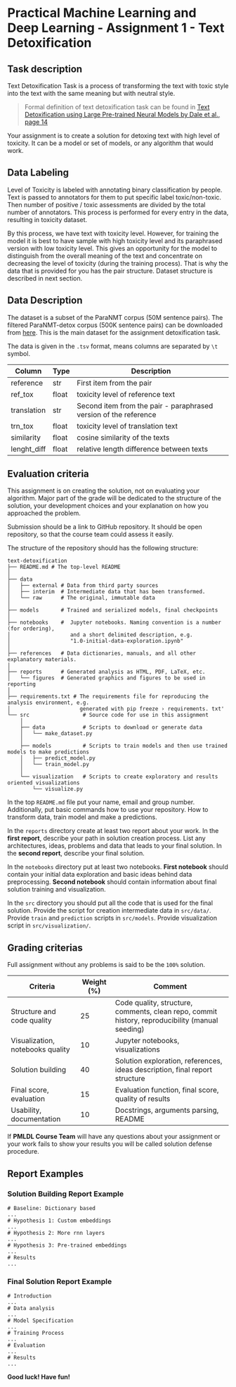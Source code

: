 # Practical Machine Learning and Deep Learning - Assignment 1 - Text Detoxification

## Task description

Text Detoxification Task is a process of transforming the text with toxic style into the text with the same meaning but with neutral style.

> Formal definition of text detoxification task can be found in [Text Detoxification using Large Pre-trained Neural Models by Dale et al., page 14](https://arxiv.org/abs/2109.08914)

Your assignment is to create a solution for detoxing text with high level of toxicity. It can be a model or set of models, or any algorithm that would work.

## Data Labeling

Level of Toxicity is labeled with annotating binary classification by people. Text is passed to annotators for them to put specific label toxic/non-toxic. Then number of positive / toxic assessments are divided by the total number of annotators. This process is performed for every entry in the data, resulting in toxicity dataset.

By this process, we have text with toxicity level. However, for training the model it is best to have sample with high toxicity level and its paraphrased version with low toxicity level. This gives an opportunity for the model to distinguish from the overall meaning of the text and concentrate on decreasing the level of toxicity (during the training process). That is why the data that is provided for you has the pair structure. Dataset structure is described in next section.

## Data Description

The dataset is a subset of the ParaNMT corpus (50M sentence pairs). The filtered ParaNMT-detox corpus (500K sentence pairs) can be downloaded from [here](https://github.com/skoltech-nlp/detox/releases/download/emnlp2021/filtered_paranmt.zip). This is the main dataset for the assignment detoxification task.

The data is given in the `.tsv` format, means columns are separated by `\t` symbol.

| Column      | Type  | Description                                                      |
| ----------- | ----- | ---------------------------------------------------------------- |
| reference   | str   | First item from the pair                                         |
| ref_tox     | float | toxicity level of reference text                                 |
| translation | str   | Second item from the pair - paraphrased version of the reference |
| trn_tox     | float | toxicity level of translation text                               |
| similarity  | float | cosine similarity of the texts                                   |
| lenght_diff | float | relative length difference between texts                         |

## Evaluation criteria

This assignment is on creating the solution, not on evaluating your algorithm. Major part of the grade will be dedicated to the structure of the solution, your development choices and your explanation on how you approached the problem.

Submission should be a link to GitHub repository. It should be open repository, so that the course team could assess it easily.

The structure of the repository should has the following structure:

```
text-detoxification
├── README.md # The top-level README
│
├── data
│   ├── external # Data from third party sources
│   ├── interim  # Intermediate data that has been transformed.
│   └── raw      # The original, immutable data
│
├── models       # Trained and serialized models, final checkpoints
│
├── notebooks    #  Jupyter notebooks. Naming convention is a number (for ordering),
│                   and a short delimited description, e.g.
│                   "1.0-initial-data-exploration.ipynb"
│
├── references   # Data dictionaries, manuals, and all other explanatory materials.
│
├── reports      # Generated analysis as HTML, PDF, LaTeX, etc.
│   └── figures  # Generated graphics and figures to be used in reporting
│
├── requirements.txt # The requirements file for reproducing the analysis environment, e.g.
│                      generated with pip freeze › requirements. txt'
└── src                 # Source code for use in this assignment
    │
    ├── data            # Scripts to download or generate data
    │   └── make_dataset.py
    │
    ├── models          # Scripts to train models and then use trained models to make predictions
    │   ├── predict_model.py
    │   └── train_model.py
    │
    └── visualization   # Scripts to create exploratory and results oriented visualizations
        └── visualize.py
```

In the top `README.md` file put your name, email and group number. Additionally, put basic commands how to use your repository. How to transform data, train model and make a predictions.

In the `reports` directory create at least two report about your work. In the **first report**, describe your path in solution creation process. List any architectures, ideas, problems and data that leads to your final solution. In the **second report**, describe your final solution.

In the `notebooks` directory put at least two notebooks. **First notebook** should contain your initial data exploration and basic ideas behind data preprocessing. **Second notebook** should contain information about final solution training and visualization.

In the `src` directory you should put all the code that is used for the final solution. Provide the script for creation intermediate data in `src/data/`. Provide `train` and `prediction` scripts in `src/models`. Provide visualization script in `src/visualization/`.

## Grading criterias

Full assignment without any problems is said to be the `100%` solution.

| Criteria                         | Weight (%) | Comment                                                                                         |
| -------------------------------- | ---------- | ----------------------------------------------------------------------------------------------- |
| Structure and code quality       | 25         | Code quality, structure, comments, clean repo, commit history, reproducibility (manual seeding) |
| Visualization, notebooks quality | 10         | Jupyter notebooks, visualizations                                                               |
| Solution building                | 40         | Solution exploration, references, ideas description, final report structure                     |
| Final score, evaluation          | 15         | Evaluation function, final score, quality of results                                            |
| Usability, documentation         | 10         | Docstrings, arguments parsing, README                                                           |

If **PMLDL Course Team** will have any questions about your assignment or your work fails to show your results you will be called solution defense procedure.

## Report Examples

### Solution Building Report Example

```
# Baseline: Dictionary based
...
# Hypothesis 1: Custom embeddings
...
# Hypothesis 2: More rnn layers
...
# Hypothesis 3: Pre-trained embeddings
...
# Results
...
```

### Final Solution Report Example

```
# Introduction
...
# Data analysis
...
# Model Specification
...
# Training Process
...
# Evaluation
...
# Results
...
```

**Good luck! Have fun!**
